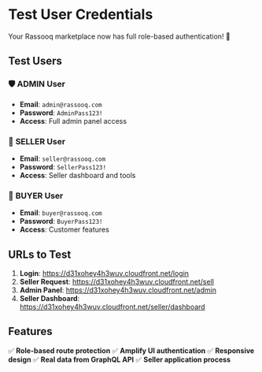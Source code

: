 # Test User Credentials

Your Rassooq marketplace now has full role-based authentication! 🔐

## Test Users

### 🛡️ **ADMIN User**
- **Email**: `admin@rassooq.com`
- **Password**: `AdminPass123!`
- **Access**: Full admin panel access

### 🏪 **SELLER User**
- **Email**: `seller@rassooq.com`
- **Password**: `SellerPass123!`
- **Access**: Seller dashboard and tools

### 🛒 **BUYER User**
- **Email**: `buyer@rassooq.com`
- **Password**: `BuyerPass123!`
- **Access**: Customer features

## URLs to Test

1. **Login**: https://d31xohey4h3wuv.cloudfront.net/login
2. **Seller Request**: https://d31xohey4h3wuv.cloudfront.net/sell
3. **Admin Panel**: https://d31xohey4h3wuv.cloudfront.net/admin
4. **Seller Dashboard**: https://d31xohey4h3wuv.cloudfront.net/seller/dashboard

## Features

✅ **Role-based route protection**
✅ **Amplify UI authentication**
✅ **Responsive design**
✅ **Real data from GraphQL API**
✅ **Seller application process**

